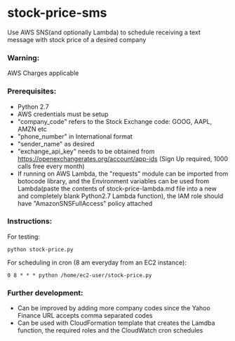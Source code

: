 # stock-price-sms
Use AWS SNS(and optionally Lambda) to schedule receiving a text message with stock price of a desired company

### Warning:
AWS Charges applicable

### Prerequisites:

 - Python 2.7
 - AWS credentials must be setup
 - "company_code" refers to the Stock Exchange code: GOOG, AAPL, AMZN etc
 - "phone_number" in International format
 - "sender_name" as desired
 - "exchange_api_key" needs to be obtained from https://openexchangerates.org/account/app-ids (Sign Up required, 1000 calls free every month)
 - If running on AWS Lambda, the "requests" module can be imported from botocode library, and the Environment variables can be used from Lambda(paste the contents of stock-price-lambda.md file into a new and completely blank Python2.7 Lambda function), the IAM role should have "AmazonSNSFullAccess" policy attached
 
 
### Instructions:

For testing:

```
python stock-price.py
```

For scheduling in cron (8 am everyday from an EC2 instance):
```
0 8 * * * python /home/ec2-user/stock-price.py
```

### Further development:

- Can be improved by adding more company codes since the Yahoo Finance URL accepts comma separated codes
- Can be used with CloudFormation template that creates the Lamdba function, the required roles and the CloudWatch cron schedules
